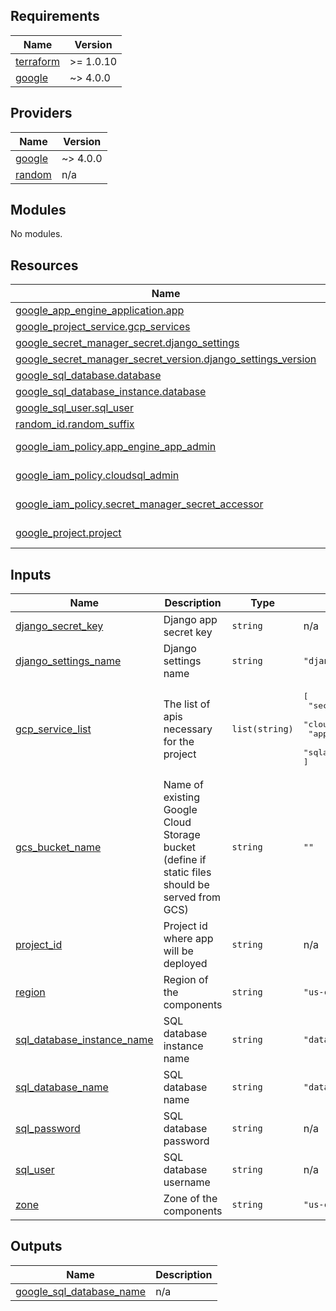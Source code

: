 <!-- BEGIN_TF_DOCS -->
## Requirements

| Name | Version |
|------|---------|
| <a name="requirement_terraform"></a> [terraform](#requirement\_terraform) | >= 1.0.10 |
| <a name="requirement_google"></a> [google](#requirement\_google) | ~> 4.0.0 |

## Providers

| Name | Version |
|------|---------|
| <a name="provider_google"></a> [google](#provider\_google) | ~> 4.0.0 |
| <a name="provider_random"></a> [random](#provider\_random) | n/a |

## Modules

No modules.

## Resources

| Name | Type |
|------|------|
| [google_app_engine_application.app](https://registry.terraform.io/providers/hashicorp/google/latest/docs/resources/app_engine_application) | resource |
| [google_project_service.gcp_services](https://registry.terraform.io/providers/hashicorp/google/latest/docs/resources/project_service) | resource |
| [google_secret_manager_secret.django_settings](https://registry.terraform.io/providers/hashicorp/google/latest/docs/resources/secret_manager_secret) | resource |
| [google_secret_manager_secret_version.django_settings_version](https://registry.terraform.io/providers/hashicorp/google/latest/docs/resources/secret_manager_secret_version) | resource |
| [google_sql_database.database](https://registry.terraform.io/providers/hashicorp/google/latest/docs/resources/sql_database) | resource |
| [google_sql_database_instance.database](https://registry.terraform.io/providers/hashicorp/google/latest/docs/resources/sql_database_instance) | resource |
| [google_sql_user.sql_user](https://registry.terraform.io/providers/hashicorp/google/latest/docs/resources/sql_user) | resource |
| [random_id.random_suffix](https://registry.terraform.io/providers/hashicorp/random/latest/docs/resources/id) | resource |
| [google_iam_policy.app_engine_app_admin](https://registry.terraform.io/providers/hashicorp/google/latest/docs/data-sources/iam_policy) | data source |
| [google_iam_policy.cloudsql_admin](https://registry.terraform.io/providers/hashicorp/google/latest/docs/data-sources/iam_policy) | data source |
| [google_iam_policy.secret_manager_secret_accessor](https://registry.terraform.io/providers/hashicorp/google/latest/docs/data-sources/iam_policy) | data source |
| [google_project.project](https://registry.terraform.io/providers/hashicorp/google/latest/docs/data-sources/project) | data source |

## Inputs

| Name | Description | Type | Default | Required |
|------|-------------|------|---------|:--------:|
| <a name="input_django_secret_key"></a> [django\_secret\_key](#input\_django\_secret\_key) | Django app secret key | `string` | n/a | yes |
| <a name="input_django_settings_name"></a> [django\_settings\_name](#input\_django\_settings\_name) | Django settings name | `string` | `"django_settings"` | no |
| <a name="input_gcp_service_list"></a> [gcp\_service\_list](#input\_gcp\_service\_list) | The list of apis necessary for the project | `list(string)` | <pre>[<br>  "secretmanager.googleapis.com",<br>  "cloudbuild.googleapis.com",<br>  "appengine.googleapis.com",<br>  "sqladmin.googleapis.com"<br>]</pre> | no |
| <a name="input_gcs_bucket_name"></a> [gcs\_bucket\_name](#input\_gcs\_bucket\_name) | Name of existing Google Cloud Storage bucket (define if static files should be served from GCS) | `string` | `""` | no |
| <a name="input_project_id"></a> [project\_id](#input\_project\_id) | Project id where app will be deployed | `string` | n/a | yes |
| <a name="input_region"></a> [region](#input\_region) | Region of the components | `string` | `"us-central1"` | no |
| <a name="input_sql_database_instance_name"></a> [sql\_database\_instance\_name](#input\_sql\_database\_instance\_name) | SQL database instance name | `string` | `"database-instance"` | no |
| <a name="input_sql_database_name"></a> [sql\_database\_name](#input\_sql\_database\_name) | SQL database name | `string` | `"database"` | no |
| <a name="input_sql_password"></a> [sql\_password](#input\_sql\_password) | SQL database password | `string` | n/a | yes |
| <a name="input_sql_user"></a> [sql\_user](#input\_sql\_user) | SQL database username | `string` | n/a | yes |
| <a name="input_zone"></a> [zone](#input\_zone) | Zone of the components | `string` | `"us-central1-a"` | no |

## Outputs

| Name | Description |
|------|-------------|
| <a name="output_google_sql_database_name"></a> [google\_sql\_database\_name](#output\_google\_sql\_database\_name) | n/a |
<!-- END_TF_DOCS -->
